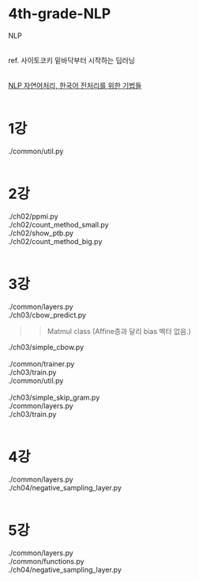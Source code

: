 # 4th-grade-NLP
NLP <br>
<br>

ref. 사이토코키 밑바닥부터 시작하는 딥러닝 <br>
<br>

[NLP 자연어처리, 한국어 전처리를 위한 기법들](https://ebbnflow.tistory.com/246) <br>
<br>

# 1강
./common/util.py <br>
<br>

# 2강
./ch02/ppmi.py <br>
./ch02/count_method_small.py <br>
./ch02/show_ptb.py <br>
./ch02/count_method_big.py <br>
<br>

# 3강
./common/layers.py <br>
./ch03/cbow_predict.py <br>
>> Matmul class (Affine층과 달리 bias 벡터 없음.)

./ch03/simple_cbow.py <br>
<br>
./common/trainer.py <br>
./ch03/train.py <br>
./common/util.py <br>
<br>
./ch03/simple_skip_gram.py <br>
./common/layers.py <br>
./ch03/train.py <br>
<br>

# 4강
./common/layers.py <br>
./ch04/negative_sampling_layer.py <br>
<br>

# 5강
./common/layers.py <br>
./common/functions.py <br>
./ch04/negative_sampling_layer.py <br>
<br>
